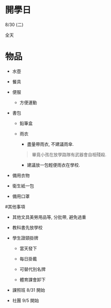
# 開學日

8/30 (二)

全天


# 物品

- 水壺

- 餐具

- 便服

    - 方便運動

- 書包

    - 鉛筆盒

    - 雨衣

        - 盡量帶雨衣, 不建議雨傘.

        > 畢竟小孩在放學路隊有武器會自相殘殺.

        - 建議放一包輕便雨衣在學校.

- 備用衣物

- 衛生紙一包

- 備用口罩


#其他事項

- 其他文具美勞用品等, 分批帶, 避免過重

- 教科書先放學校

- 學生證頸掛牌

    - 當天發下

    - 每日掛戴

    - 可替代別名牌

    - 體育課會卸下


- 課照班 8/31 開始

- 社團 9/5 開始
